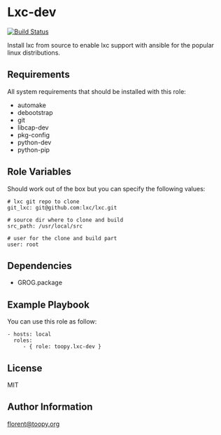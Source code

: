 Lxc-dev
=======

[![Build Status](https://travis-ci.org/toopy/ansible-role-lxc-dev.svg)](https://travis-ci.org/toopy/ansible-role-lxc-dev)

Install lxc from source to enable lxc support with ansible for the popular
linux distributions.

Requirements
------------

All system requirements that should be installed with this role:

- automake
- debootstrap
- git
- libcap-dev
- pkg-config
- python-dev
- python-pip

Role Variables
--------------

Should work out of the box but you can specify the following values:

    # lxc git repo to clone
    git_lxc: git@github.com:lxc/lxc.git

    # source dir where to clone and build
    src_path: /usr/local/src

    # user for the clone and build part
    user: root

Dependencies
------------

- GROG.package

Example Playbook
----------------

You can use this role as follow:

    - hosts: local
      roles:
         - { role: toopy.lxc-dev }

License
-------

MIT

Author Information
------------------

florent@toopy.org
